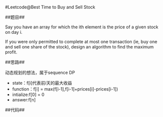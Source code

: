 #Leetcode@Best Time to Buy and Sell Stock 

##题目##

Say you have an array for which the ith element is the price of a given stock on day i.

If you were only permitted to complete at most one transaction (ie, buy one and sell one share of the stock), design an algorithm to find the maximum profit.

##思路##

动态规划的想法，属于sequence DP

- state：f[i]代表前i天的最大收益
- function：f[i] = max(f[i-1],f[i-1]+prices[i]-prices[i-1])
- intialize:f[0] = 0
- answer:f[n] 

##代码##
